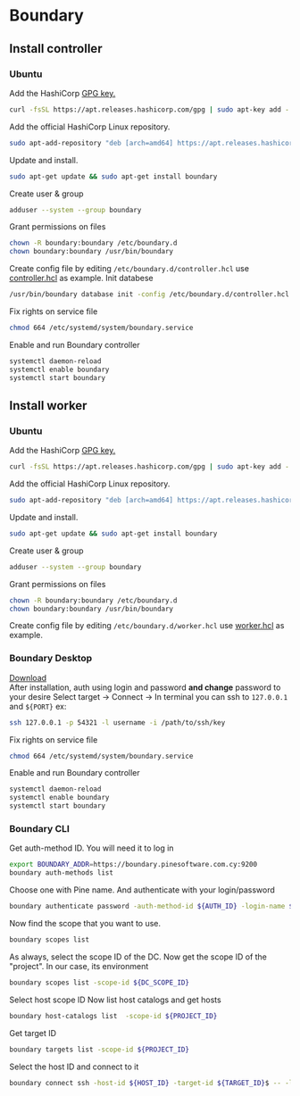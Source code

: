 # Boundary
## Install controller
### Ubuntu
Add the HashiCorp [GPG key.](https://apt.releases.hashicorp.com/gpg)
```sh
curl -fsSL https://apt.releases.hashicorp.com/gpg | sudo apt-key add -
```
Add the official HashiCorp Linux repository.
```sh
sudo apt-add-repository "deb [arch=amd64] https://apt.releases.hashicorp.com $(lsb_release -cs) main"
```
Update and install.
```sh
sudo apt-get update && sudo apt-get install boundary
```
Create user & group
```sh 
adduser --system --group boundary
```
Grant permissions on files
```sh
chown -R boundary:boundary /etc/boundary.d
chown boundary:boundary /usr/bin/boundary
```
Create config file by editing `/etc/boundary.d/controller.hcl` use [controller.hcl](controller/controller.hcl) as example.
Init databese
```sh
/usr/bin/boundary database init -config /etc/boundary.d/controller.hcl
```
Fix rights on service file
```sh
chmod 664 /etc/systemd/system/boundary.service
```
Enable and run Boundary controller
```sh
systemctl daemon-reload
systemctl enable boundary
systemctl start boundary
```
## Install worker
### Ubuntu
Add the HashiCorp [GPG key.](https://apt.releases.hashicorp.com/gpg)
```sh
curl -fsSL https://apt.releases.hashicorp.com/gpg | sudo apt-key add -
```
Add the official HashiCorp Linux repository.
```sh
sudo apt-add-repository "deb [arch=amd64] https://apt.releases.hashicorp.com $(lsb_release -cs) main"
```
Update and install.
```sh
sudo apt-get update && sudo apt-get install boundary
```
Create user & group
```sh 
adduser --system --group boundary
```
Grant permissions on files
```sh
chown -R boundary:boundary /etc/boundary.d
chown boundary:boundary /usr/bin/boundary
```
Create config file by editing `/etc/boundary.d/worker.hcl` use [worker.hcl](worker/worker.hcl) as example.
### Boundary Desktop
[Download](https://developer.hashicorp.com/boundary/tutorials/oss-getting-started/oss-getting-started-desktop-app)   
After installation, auth using login and password **and change** password to your desire
Select target -> Connect -> In terminal you can ssh to `127.0.0.1` and `${PORT}` ex:
```sh
ssh 127.0.0.1 -p 54321 -l username -i /path/to/ssh/key
```
Fix rights on service file
```sh
chmod 664 /etc/systemd/system/boundary.service
```
Enable and run Boundary controller
```sh
systemctl daemon-reload
systemctl enable boundary
systemctl start boundary
```
### Boundary CLI
Get auth-method ID. You will need it to log in
```sh
export BOUNDARY_ADDR=https://boundary.pinesoftware.com.cy:9200
boundary auth-methods list
```
Choose one with Pine name.
And authenticate with your login/password
```sh
boundary authenticate password -auth-method-id ${AUTH_ID} -login-name ${USER_NAME}
```
Now find the scope that you want to use.

```sh
boundary scopes list
```
As always, select the scope ID of the DC.
Now get the scope ID of the "project". In our case, its environment

```sh
boundary scopes list -scope-id ${DC_SCOPE_ID}
```
Select host scope ID
Now list host catalogs and get hosts
```sh
boundary host-catalogs list  -scope-id ${PROJECT_ID}
```
Get target ID
```sh
boundary targets list -scope-id ${PROJECT_ID}
```
Select the host ID and connect to it
```sh
boundary connect ssh -host-id ${HOST_ID} -target-id ${TARGET_ID}$ -- -l user_name -i /path/to/ssh/key
```
